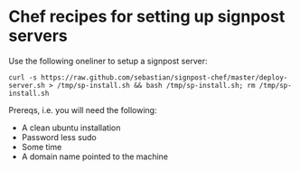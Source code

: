 # Chef recipes for setting up signpost servers

Use the following oneliner to setup a signpost server:

    curl -s https://raw.github.com/sebastian/signpost-chef/master/deploy-server.sh > /tmp/sp-install.sh && bash /tmp/sp-install.sh; rm /tmp/sp-install.sh

Prereqs, i.e. you will need the following:

- A clean ubuntu installation
- Password less sudo
- Some time
- A domain name pointed to the machine
